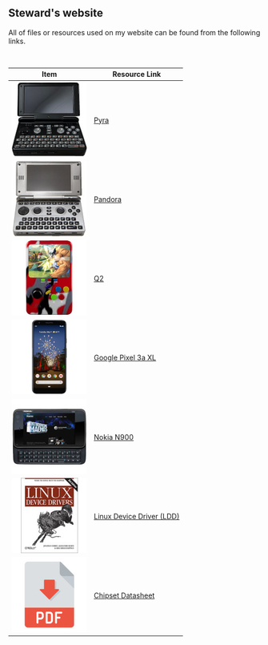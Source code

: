 ## Steward's website
All of files or resources used on my website can be found from the following links.  

&nbsp;

| **Item**                      | **Resource Link**                                                                    |
| ----------------------------- | ------------------------------------------------------------------------------------ |
| ![](img/photos/pyra.jpg)      | [Pyra](https://github.com/steward-fu/website/releases/tag/pyra)                      |
| ![](img/photos/pandora.jpg)   | [Pandora](https://github.com/steward-fu/website/releases/tag/pandora)                |
| ![](img/photos/q2.jpg)        | [Q2](https://github.com/steward-fu/website/releases/tag/q2)                          |
| ![](img/photos/pixel3axl.jpg) | [Google Pixel 3a XL](https://github.com/steward-fu/website/releases/tag/pixel-3a-xl) |
| ![](img/photos/n900.jpg)      | [Nokia N900](https://github.com/steward-fu/website/releases/tag/n900)                |
| ![](img/photos/ldd.jpg)       | [Linux Device Driver (LDD)](https://github.com/steward-fu/website/releases/tag/ldd)  |
| ![](img/photos/pdf.jpg)       | [Chipset Datasheet](https://github.com/steward-fu/website/releases/tag/datasheet)    |

